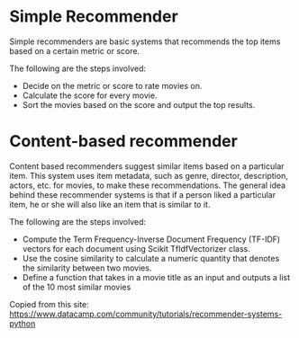 # Simple Recommender

Simple recommenders are basic systems that recommends the top items based on a certain metric or score.

The following are the steps involved:

* Decide on the metric or score to rate movies on.
* Calculate the score for every movie.
* Sort the movies based on the score and output the top results.

# Content-based recommender

Content based recommenders suggest similar items based on a particular item. This system uses item metadata, such as genre, director, description, actors, etc. for movies, to make these recommendations. The general idea behind these recommender systems is that if a person liked a particular item, he or she will also like an item that is similar to it.

The following are the steps involved:

* Compute the Term Frequency-Inverse Document Frequency (TF-IDF) vectors for each document using Scikit TfIdfVectorizer class.
* Use the cosine similarity to calculate a numeric quantity that denotes the similarity between two movies.
* Define a function that takes in a movie title as an input and outputs a list of the 10 most similar movies



Copied from this site: https://www.datacamp.com/community/tutorials/recommender-systems-python


